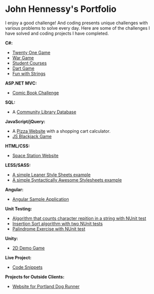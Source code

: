 <h1><strong>John Hennessy's Portfolio</strong></h1>

<p>I enjoy a good challenge! And coding presents unique challenges with various problems to solve every day. Here are some of the challenges I have solved and coding projects I have completed.</p>

<strong>C#:</strong>
<ul>
  <li><a href="https://github.com/DevJHennessy/Projects/tree/master/TwentyOneGame" target="_blank">Twenty One Game</a></li>
  <li><a href="https://github.com/DevJHennessy/CSharp_MVC_Challenges_pt2/tree/master/Challenge_13_WarCardGame" target="_blank">War Game</a></li>
  <li><a href="https://github.com/DevJHennessy/CSharp_MVC_Challenges_pt2/tree/master/Challenge_12_StudentCourses">Student Courses</a></li>
  <li><a href="https://github.com/DevJHennessy/CSharp_MVC_Challenges_pt2/tree/master/Challenge_11_SimpleDarts">Dart Game</a></li>
  <li><a href="https://github.com/DevJHennessy/CSharp_MVC_Challenges_pt2/tree/master/Challenge_09_PhunWithStrings">Fun with Strings</a></li>
</ul>

<strong>ASP.NET MVC:</strong>
<ul>
  <li><a href="https://github.com/DevJHennessy/CSharp_MVC_Challenges_pt2/tree/master/MVC5_1_Challenge_MyComicBooks/FirstChallenge">Comic Book Challenge</a></li>
</ul>

<strong>SQL:</strong>
<ul>
  <li>A <a href="https://github.com/DevJHennessy/Tech-Academy-Projects/tree/master/Sql">Community Library Database</a></li>
</ul>

<strong>JavaScript/jQuery:</strong>
<ul>
  <li>A <a href="https://github.com/DevJHennessy/Tech-Academy-Projects/tree/master/Pizza%20Site">Pizza Website</a> with a shopping cart calculator.</li>
  <li><a href="https://github.com/DevJHennessy/JavaScript-Blackjack-Game">JS Blackjack Game</a></li>
</ul>

<strong>HTML/CSS:</strong>
<ul>
  <li><a href="https://github.com/DevJHennessy/Tech-Academy-Projects/tree/master/Space%20Station%20Site">Space Station Website</a></li>
</ul>

<strong>LESS/SASS:</strong>
<ul>
  <li><a href="https://github.com/DevJHennessy/SimpleLESSExample">A simple Leaner Style Sheets example</a></li>
  <li><a href="https://github.com/DevJHennessy/SimpleSassExample">A simple Syntactically Awesome Stylesheets example</a></li>
</ul>

<strong>Angular:</strong>
<ul>
  <li><a href="https://github.com/DevJHennessy/AngularSampleApplication">Angular Sample Application</a></li>
</ul>

<strong>Unit Testing:</strong>
<ul>
  <li><a href="https://github.com/DevJHennessy/Projects/tree/master/CharacterCount">Algorithm that counts character repition in a string with NUnit test</a></li>
  <li><a href="https://github.com/DevJHennessy/Projects/tree/master/InsertionSortAlg">Insertion Sort algorithm with two NUnit tests</a></li>
  <li><a href="https://github.com/DevJHennessy/Projects/tree/master/Palindrome">Palindrome Exercise with NUnit test</a></li>
</ul>

<strong>Unity:</strong>
<ul>
  <li><a href="https://github.com/DevJHennessy/Unity/tree/master/ProtoDemo">2D Demo Game</a></li>
</ul>

<strong>Live Project:</strong>
<ul>
  <li><a href="https://github.com/DevJHennessy/LiveProjectCodeSnippet">Code Snippets</a></li>
</ul>

<strong>Projects for Outside Clients:</strong>
<ul>
  <li><a href="https://github.com/DevJHennessy/PortlandDogRunner">Website for Portland Dog Runner</a></li>
</ul>
